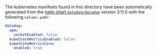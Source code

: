 The kubernetes manifests found in this directory have been automatically generated
from the [helm chart `datadog/datadog`](https://github.com/DataDog/helm-charts/tree/master/charts/datadog)
version 3.11.0 with the following `values.yaml`:

```yaml
datadog:
  apm:
    socketEnabled: false
  kubeStateMetricsEnabled: false
  kubeStateMetricsCore:
    enabled: true
```

